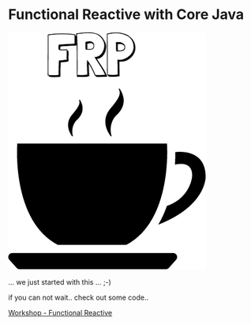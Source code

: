# Functional Reactive with Core Java


![Logo](./_data/Logo.png)


... we just started with this ... ;-)

if you can not wait..  check out some code.. 

[Workshop - Functional Reactive](https://github.com/functional-reactive/workshop_functional-reactive)

